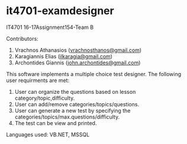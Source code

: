 # it4701-examdesigner
IT4701 16-17Assignment154-Team B

Contributors: 

1. Vrachnos Athanasios (vrachnosthanos@gmail.com)
2. Karagiannis Elias (ilkaragia@gmail.com)
3. Archontides Giannis (john.archontides@gmail.com)

This software implements a multiple choice test designer. The following user requirments are met:

1. User can organize the questions based on lesson category/topic,difficulty.
2. User can add/remove categories/topics/questions.
3. User can generate a new test by specifying the categories/topics/max.questions/difficulty.
4. The test can be view and printed.

Languages used: VB.NET, MSSQL

